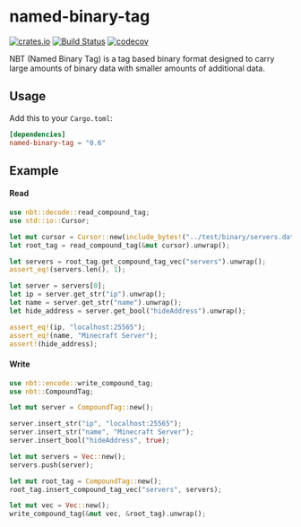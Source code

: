 named-binary-tag
============
[![crates.io](https://img.shields.io/crates/v/named-binary-tag.svg)](https://crates.io/crates/named-binary-tag)
[![Build Status](https://travis-ci.com/eihwaz/named-binary-tag.svg?branch=master)](https://travis-ci.com/eihwaz/named-binary-tag)
[![codecov](https://codecov.io/gh/eihwaz/named-binary-tag/branch/master/graph/badge.svg)](https://codecov.io/gh/eihwaz/named-binary-tag)

NBT (Named Binary Tag) is a tag based binary format designed to carry large amounts of binary data with smaller amounts of additional data.

## Usage

Add this to your `Cargo.toml`:

```toml
[dependencies]
named-binary-tag = "0.6"
```

## Example

#### Read

```rust
use nbt::decode::read_compound_tag;
use std::io::Cursor;

let mut cursor = Cursor::new(include_bytes!("../test/binary/servers.dat").to_vec());
let root_tag = read_compound_tag(&mut cursor).unwrap();

let servers = root_tag.get_compound_tag_vec("servers").unwrap();
assert_eq!(servers.len(), 1);

let server = servers[0];
let ip = server.get_str("ip").unwrap();
let name = server.get_str("name").unwrap();
let hide_address = server.get_bool("hideAddress").unwrap();

assert_eq!(ip, "localhost:25565");
assert_eq!(name, "Minecraft Server");
assert!(hide_address);
```

#### Write

```rust
use nbt::encode::write_compound_tag;
use nbt::CompoundTag;

let mut server = CompoundTag::new();

server.insert_str("ip", "localhost:25565");
server.insert_str("name", "Minecraft Server");
server.insert_bool("hideAddress", true);

let mut servers = Vec::new();
servers.push(server);

let mut root_tag = CompoundTag::new();
root_tag.insert_compound_tag_vec("servers", servers);

let mut vec = Vec::new();
write_compound_tag(&mut vec, &root_tag).unwrap();
```